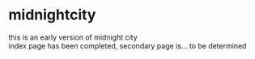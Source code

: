# midnightcity
this is an early version of midnight city <br>
index page has been completed, secondary page is... to be determined
